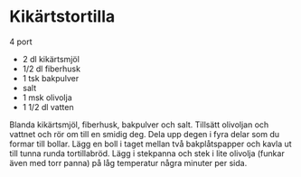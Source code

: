 # Kikärtstortilla

4 port

 - 2 dl kikärtsmjöl
 - 1/2 dl fiberhusk
 - 1 tsk bakpulver
 - salt
 - 1 msk olivolja
 - 1 1/2 dl vatten

Blanda kikärtsmjöl, fiberhusk, bakpulver och salt. 
Tillsätt olivoljan och vattnet och rör om till en smidig deg. 
Dela upp degen i fyra delar som du formar till bollar. 
Lägg en boll i taget mellan två bakplåtspapper och kavla ut till tunna runda tortillabröd. 
Lägg i stekpanna och stek i lite olivolja (funkar även med torr panna) på låg temperatur några minuter per sida.
